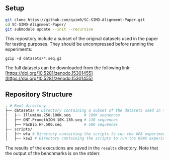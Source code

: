 ## Setup

```bash
git clone https://github.com/quim0/SC-SIMD-Alignment-Paper.git
cd SC-SIMD-Alignment-Paper/
git submodule update --init --recursive
```

This repository include a subset of the original datasets used in the paper for testing purposes. They should be uncompressed before running the experiments:

```
gzip -d datasets/*.seq.gz
```

The full datasets can be downloaded from the following link: [https://doi.org/10.5281/zenodo.15301455](https://doi.org/10.5281/zenodo.15301455)

## Repository Structure

```bash
. # Root directory
├── datasets/ # Directory containing a subset of the datasets used in the paper, for testing purposes
│   ├── Illumina.250.100K.seq      # 100K sequences
│   ├── ONT.PromethION-10K.130.seq # 130 sequences
│   ├── PacBio.HF.500.seq          # 500 sequences
├── scripts/
│   ├── wfa # Directory containing the scripts to run the WFA experiments
│   ├── ksw2 # Directory containing the scripts to run the KSW2 experiments
```

The results of the executions are saved in the `results` directory. Note that the output of the benchmarks is on the stderr.